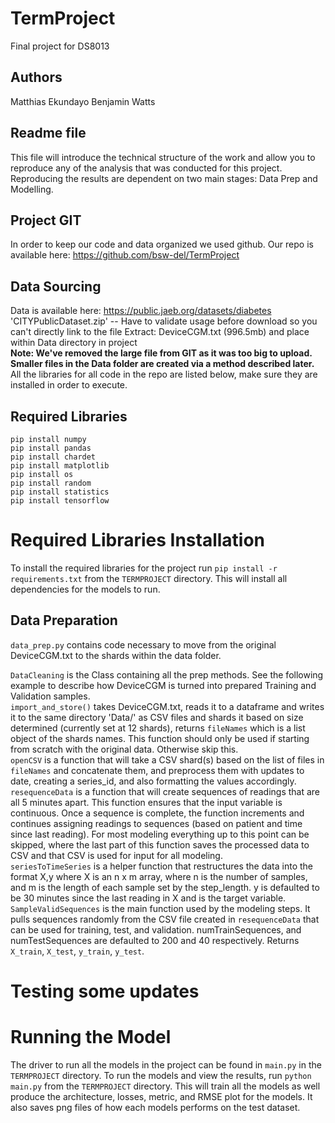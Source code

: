 # TermProject
Final project for DS8013
## Authors
Matthias Ekundayo
Benjamin Watts

## Readme file
This file will introduce the technical structure of the work and allow you to reproduce any of the analysis that was conducted for this project.
Reproducing the results are dependent on two main stages: Data Prep and Modelling. 

## Project GIT
In order to keep our code and data organized we used github. Our repo is available here:
https://github.com/bsw-del/TermProject

## Data Sourcing
Data is available here: https://public.jaeb.org/datasets/diabetes
'CITYPublicDataset.zip' -- Have to validate usage before download so you can't directly link to the file
Extract: DeviceCGM.txt (996.5mb) and place within Data directory in project <br>
<strong> Note: We've removed the large file from GIT as it was too big to upload. Smaller files in the Data folder are created via a method described later.</strong>
<br>
All the libraries for all code in the repo are listed below, make sure they are installed in order to execute.

## Required Libraries
`pip install numpy`<br>
`pip install pandas`<br>
`pip install chardet`<br>
`pip install matplotlib`<br>
`pip install os`<br>
`pip install random`<br>
`pip install statistics`<br>
`pip install tensorflow`<br>

# Required Libraries Installation
To install the required libraries for the project run `pip install -r requirements.txt` from the `TERMPROJECT` directory. This will install all dependencies for the models to run.<br>

## Data Preparation

`data_prep.py` contains code necessary to move from the original DeviceCGM.txt to the shards within the data folder.

`DataCleaning` is the Class containing all the prep methods. See the following example to describe how DeviceCGM is turned into prepared Training and Validation samples.<br>
`import_and_store()` takes DeviceCGM.txt, reads it to a dataframe and writes it to the same directory 'Data/' as CSV files and shards it based on size determined (currently set at 12 shards), returns `fileNames` which is a list object of the shards names. This function should only be used if starting from scratch with the original data. Otherwise skip this. <br>
`openCSV` is a function that will take a CSV shard(s) based on the list of files in `fileNames` and concatenate them, and preprocess them with updates to date, creating a series_id, and also formatting the values accordingly.<br>
`resequenceData` is a function that will create sequences of readings that are all 5 minutes apart. This function ensures that the input variable is continuous. Once a sequence is complete, the function increments and continues assigning readings to sequences (based on patient and time since last reading). For most modeling everything up to this point can be skipped, where the last part of this function saves the processed data to CSV and that CSV is used for input for all modeling.
<br>
`seriesToTimeSeries` is a helper function that restructures the data into the format X,y where X is an n x m array, where n is the number of samples, and m is the length of each sample set by the step_length. y is defaulted to be 30 minutes since the last reading in X and is the target variable. <br>
`SampleValidSequences` is the main function used by the modeling steps. It pulls sequences randomly from the CSV file created in `resequenceData` that can be used for training, test, and validation. numTrainSequences, and numTestSequences are defaulted to 200 and 40 respectively. Returns `X_train`, `X_test`, `y_train`, `y_test`. <br>


# Testing some updates
# Running the Model
The driver to run all the models in the project can be found in `main.py` in the `TERMPROJECT` directory.
To run the models and view the results, run `python main.py` from the `TERMPROJECT` directory.
This will train all the models as well produce the architecture, losses, metric, and RMSE plot for the models. 
It also saves png files of how each models performs on the test dataset.
